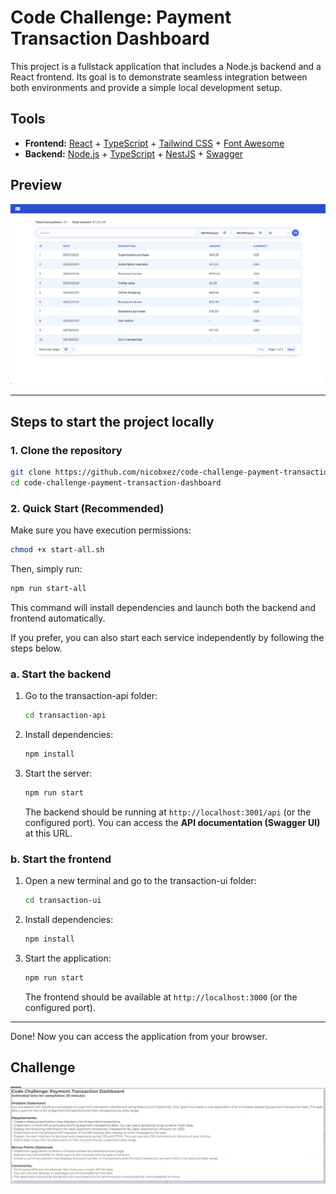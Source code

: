 # Code Challenge: Payment Transaction Dashboard

This project is a fullstack application that includes a Node.js backend and a
React frontend. Its goal is to demonstrate seamless integration between both
environments and provide a simple local development setup.

## Tools

- **Frontend:** [React](https://react.dev/) +
  [TypeScript](https://www.typescriptlang.org/) +
  [Tailwind CSS](https://tailwindcss.com/) +
  [Font Awesome](https://fontawesome.com/)
- **Backend:** [Node.js](https://nodejs.org/) +
  [TypeScript](https://www.typescriptlang.org/) +
  [NestJS](https://nestjs.com/) + [Swagger](https://swagger.io/)

## Preview

![App Preview](assets/ui-preview.png)

---

## Steps to start the project locally

### 1. Clone the repository

```bash
git clone https://github.com/nicobxez/code-challenge-payment-transaction-dashboard.git
cd code-challenge-payment-transaction-dashboard
```

### 2. Quick Start (Recommended)

Make sure you have execution permissions:

```bash
chmod +x start-all.sh
```

Then, simply run:

```bash
npm run start-all
```

This command will install dependencies and launch both the backend and frontend
automatically.

If you prefer, you can also start each service independently by following the
steps below.

### a. Start the backend

1. Go to the transaction-api folder:
   ```bash
   cd transaction-api
   ```
2. Install dependencies:
   ```bash
   npm install
   ```
3. Start the server:
   ```bash
   npm run start
   ```
   The backend should be running at `http://localhost:3001/api` (or the
   configured port). You can access the **API documentation (Swagger UI)** at
   this URL.

### b. Start the frontend

1. Open a new terminal and go to the transaction-ui folder:
   ```bash
   cd transaction-ui
   ```
2. Install dependencies:
   ```bash
   npm install
   ```
3. Start the application:
   ```bash
   npm run start
   ```
   The frontend should be available at `http://localhost:3000` (or the
   configured port).

---

Done! Now you can access the application from your browser.

## Challenge

![Challenge](assets/code-challenge-instructions.jpeg)

